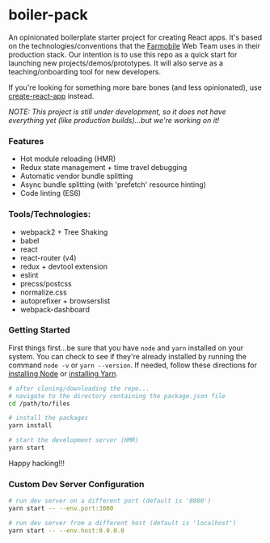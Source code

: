 # boiler-pack
An opinionated boilerplate starter project for creating React apps. It's based on the technologies/conventions that the [Farmobile](https://www.farmobile.com/) Web Team uses in their production stack. Our intention is to use this repo as a quick start for launching new projects/demos/prototypes. It will also serve as a teaching/onboarding tool for new developers.

If you're looking for something more bare bones (and less opinionated), use [create-react-app](https://github.com/facebookincubator/create-react-app) instead.

*_NOTE:_ This project is still under development, so it does not have everything yet (like production builds)...but we're working on it!*

### Features
* Hot module reloading (HMR)
* Redux state management + time travel debugging
* Automatic vendor bundle splitting
* Async bundle splitting (with 'prefetch' resource hinting)
* Code linting (ES6)

### Tools/Technologies:
* webpack2 + Tree Shaking
* babel
* react
* react-router (v4)
* redux + devtool extension
* eslint
* precss/postcss
* normalize.css
* autoprefixer + browserslist
* webpack-dashboard

### Getting Started
First things first...be sure that you have `node` and `yarn` installed on your system. You can check to see if they're already installed by running the command `node -v` or `yarn --version`. If needed, follow these directions for [installing Node](https://nodejs.org/en/download/) or [installing Yarn](https://yarnpkg.com/en/docs/install).

```bash
# after cloning/downloading the repo...
# navigate to the directory containing the package.json file
cd /path/to/files

# install the packages
yarn install

# start the development server (HMR)
yarn start
```
Happy hacking!!!

### Custom Dev Server Configuration
```bash
# run dev server on a different port (default is '8080')
yarn start -- --env.port:3000

# run dev server from a different host (default is 'localhost')
yarn start -- --env.host:0.0.0.0
```
